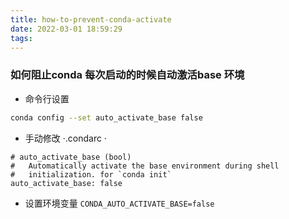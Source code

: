 ```yaml
---
title: how-to-prevent-conda-activate
date: 2022-03-01 18:59:29
tags:
---
```



### 如何阻止conda 每次启动的时候自动激活base 环境

- 命令行设置
```sh
conda config --set auto_activate_base false
```
- 手动修改 ·.condarc ·
```text
# auto_activate_base (bool)
#   Automatically activate the base environment during shell
#   initialization. for `conda init`
auto_activate_base: false
```
- 设置环境变量  `CONDA_AUTO_ACTIVATE_BASE=false`
